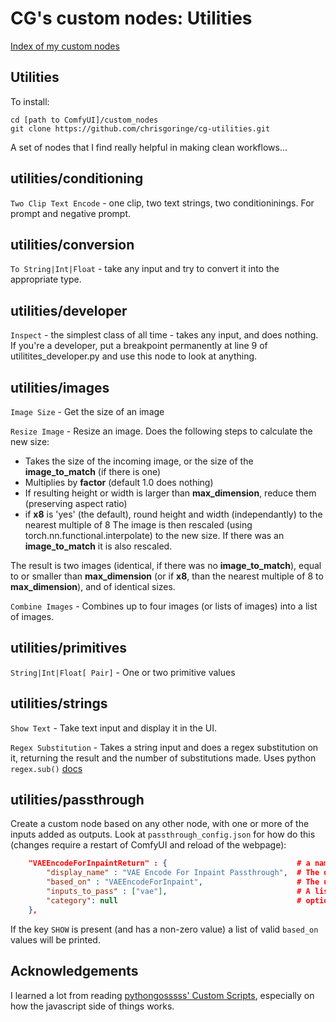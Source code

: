 # CG's custom nodes: Utilities

[Index of my custom nodes](https://github.com/chrisgoringe/cg-nodes-index)

## Utilities

To install:
```
cd [path to ComfyUI]/custom_nodes
git clone https://github.com/chrisgoringe/cg-utilities.git
```

A set of nodes that I find really helpful in making clean workflows...

## utilities/conditioning

`Two Clip Text Encode` - one clip, two text strings, two conditioninings. For prompt and negative prompt.

## utilities/conversion

`To String|Int|Float` - take any input and try to convert it into the appropriate type.

## utilities/developer

`Inspect` - the simplest class of all time - takes any input, and does nothing. If you're a developer, put a breakpoint permanently at line 9 of utilitites_developer.py
and use this node to look at anything.

## utilities/images

`Image Size` - Get the size of an image

`Resize Image` - Resize an image. Does the following steps to calculate the new size:
- Takes the size of the incoming image, or the size of the **image_to_match** (if there is one)
- Multiplies by **factor** (default 1.0 does nothing)
- If resulting  height or width is larger than **max_dimension**, reduce them (preserving aspect ratio)
- if **x8** is 'yes' (the default), round height and width (independantly) to the nearest multiple of 8
The image is then rescaled (using torch.nn.functional.interpolate) to the new size. If there was an **image_to_match** it is also rescaled.

The result is two images (identical, if there was no **image_to_match**), equal to or smaller than **max_dimension** (or if **x8**, than the nearest multiple of 8 to **max_dimension**), and of identical sizes.

`Combine Images` - Combines up to four images (or lists of images) into a list of images.

## utilities/primitives

`String|Int|Float[ Pair]` - One or two primitive values 

## utilities/strings

`Show Text` - Take text input and display it in the UI. 

`Regex Substitution` - Takes a string input and does a regex substitution on it, returning the result and the number of substitutions made. Uses python `regex.sub()` [docs](https://docs.python.org/3/library/re.html)

## utilities/passthrough     

Create a custom node based on any other node, with one or more of the inputs added as outputs. Look at `passthrough_config.json` for how do this (changes require a restart of ComfyUI and reload of the webpage):

```json
    "VAEEncodeForInpaintReturn" : {                             # a name unique in this file
        "display_name" : "VAE Encode For Inpaint Passthrough",  # The display name of the new custom node
        "based_on" : "VAEEncodeForInpaint",                     # The unique name of the node type you are basing it on
        "inputs_to_pass" : ["vae"],                             # A list of the names of the inputs to be added as outputs
        "category": null                                        # optionally, the custom node category (default is utilities/passthrough)
    },
```

If the key `SHOW` is present (and has a non-zero value) a list of valid `based_on` values will be printed.

## Acknowledgements

I learned a lot from reading  [pythongosssss' Custom Scripts](https://github.com/pythongosssss/ComfyUI-Custom-Scripts), especially on how the javascript side of things works.